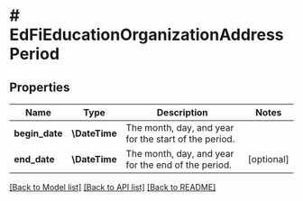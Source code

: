 # # EdFiEducationOrganizationAddressPeriod

## Properties

Name | Type | Description | Notes
------------ | ------------- | ------------- | -------------
**begin_date** | **\DateTime** | The month, day, and year for the start of the period. |
**end_date** | **\DateTime** | The month, day, and year for the end of the period. | [optional]

[[Back to Model list]](../../README.md#models) [[Back to API list]](../../README.md#endpoints) [[Back to README]](../../README.md)
